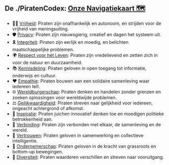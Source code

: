 ## De ./PiratenCodex: [Onze Navigatiekaart 🗺️](./PiratenCodex/README.md)

- 🏴‍☠️ [Vrijheid](././PiratenCodex/Vrijheid.md): Piraten zijn onafhankelijk en autonoom, en strijden voor de vrijheid van meningsuiting.
- 🛡️ [Privacy](./PiratenCodex/KritischDenken.md): Piraten zijn nieuwsgierig, creatief en dagen het systeem uit.
- 🎗️ [Integriteit](./PiratenCodex/Integriteit.md): Piraten zijn eerlijk en moedig, en belichten maatschappelijke problemen.
- 🌍 [Respect voor het Leven](./PiratenCodex/RespectVoorHetLeven.md): Piraten zijn vredelievend en zetten zich in voor de natuur en duurzaamheid.
- 📚 [Kennisdeling](./PiratenCodex/Kennisdeling.md): Piraten geloven in open toegang tot informatie, onderwijs en cultuur.
- ❤️ [Empathie](./PiratenCodex/Empathie.md): Piraten bouwen aan een solidaire samenleving waar iedereen telt.
- 🌐 [Wereldburgerschap](./PiratenCodex/Wereldburgerschap.md): Piraten denken en handelen zonder grenzen en zoeken oplossingen voor wereldwijde problemen.
- ⚖️ [Gelijkwaardigheid](./PiratenCodex/Gelijkwaardigheid.md): Piraten streven naar gelijkheid voor iedereen, ongeacht achtergrond of afkomst.
- 🎉 [Inspiratie](./PiratenCodex/Inspiratie.md): Piraten juichen innovatief denken toe en moedigen politieke betrokkenheid aan.
- 🤝 [Verbinding](./PiratenCodex/Verbinding.md): Piraten zijn verbonden met elkaar, de samenleving en de wereld.
- 🤲 [Vertrouwen](./PiratenCodex/Vertrouwen.md): Piraten geloven in samenwerking en collectieve intelligentie.
- 🌱 [Ondernemerschap](./PiratenCodex/Ondernemerschap.md): Piraten geloven in de kracht van grassroots en bottom-up bewegingen.
- 🌈 [Diversiteit](./PiratenCodex/Diversiteit.md): Piraten waarderen verschillen en streven naar vooruitgang.

